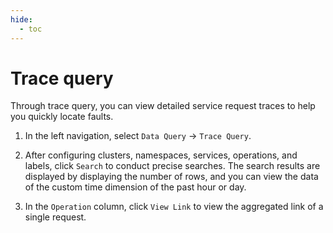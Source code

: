 ```yaml
---
hide:
  - toc
---
```


# Trace query

Through trace query, you can view detailed service request traces to help you quickly locate faults.

1. In the left navigation, select `Data Query` -> `Trace Query`.

2. After configuring clusters, namespaces, services, operations, and labels, click `Search` to conduct precise searches. The search results are displayed by displaying the number of rows, and you can view the data of the custom time dimension of the past hour or day.

    

3. In the `Operation` column, click `View Link` to view the aggregated link of a single request.

<!-- The content of this page will be added later. -->